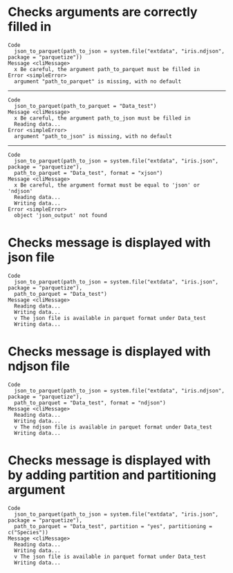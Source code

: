 # Checks arguments are correctly filled in

    Code
      json_to_parquet(path_to_json = system.file("extdata", "iris.ndjson", package = "parquetize"))
    Message <cliMessage>
      x Be careful, the argument path_to_parquet must be filled in
    Error <simpleError>
      argument "path_to_parquet" is missing, with no default

---

    Code
      json_to_parquet(path_to_parquet = "Data_test")
    Message <cliMessage>
      x Be careful, the argument path_to_json must be filled in
      Reading data...
    Error <simpleError>
      argument "path_to_json" is missing, with no default

---

    Code
      json_to_parquet(path_to_json = system.file("extdata", "iris.json", package = "parquetize"),
      path_to_parquet = "Data_test", format = "xjson")
    Message <cliMessage>
      x Be careful, the argument format must be equal to 'json' or 'ndjson'
      Reading data...
      Writing data...
    Error <simpleError>
      object 'json_output' not found

# Checks message is displayed with json file

    Code
      json_to_parquet(path_to_json = system.file("extdata", "iris.json", package = "parquetize"),
      path_to_parquet = "Data_test")
    Message <cliMessage>
      Reading data...
      Writing data...
      v The json file is available in parquet format under Data_test
      Writing data...

# Checks message is displayed with ndjson file

    Code
      json_to_parquet(path_to_json = system.file("extdata", "iris.ndjson", package = "parquetize"),
      path_to_parquet = "Data_test", format = "ndjson")
    Message <cliMessage>
      Reading data...
      Writing data...
      v The ndjson file is available in parquet format under Data_test
      Writing data...

# Checks message is displayed with by adding partition and partitioning argument

    Code
      json_to_parquet(path_to_json = system.file("extdata", "iris.json", package = "parquetize"),
      path_to_parquet = "Data_test", partition = "yes", partitioning = c("Species"))
    Message <cliMessage>
      Reading data...
      Writing data...
      v The json file is available in parquet format under Data_test
      Writing data...

